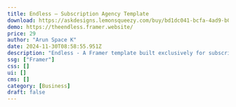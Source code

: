 ```yaml
---
title: Endless — Subscription Agency Template
download: https://askdesigns.lemonsqueezy.com/buy/bd1dc041-bcfa-4ad9-b087-0430fbb2df91
demo: https://theendless.framer.website/
price: 29
author: "Arun Space K"
date: 2024-11-30T08:58:55.951Z
description: "Endless - A Framer template built exclusively for subscription agencies, featuring a minimalist, user-friendly design aimed at maximizing lead conversion and customer engagement."
ssg: ["Framer"]
css: []
ui: []
cms: []
category: [Business]
draft: false
---
```

